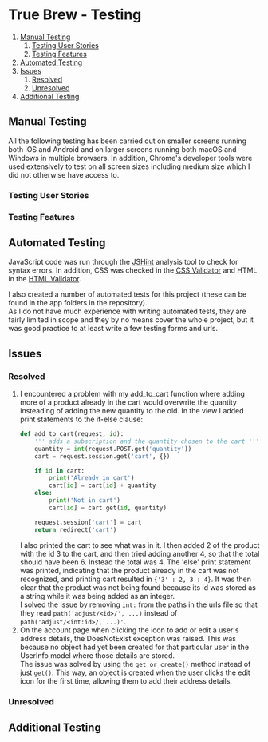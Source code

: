 # True Brew - Testing

1. [Manual Testing](#manual-testing)
    1. [Testing User Stories](#testing-user-stories)
    2. [Testing Features](#testing-features)
2. [Automated Testing](#automated-testing)
3. [Issues](#issues)
    1. [Resolved](#resolved)
    2. [Unresolved](#unresolved)
4. [Additional Testing](#additional-testing)

## Manual Testing
All the following testing has been carried out on smaller screens running both iOS and Android and on larger screens
running both macOS and Windows in multiple browsers. In addition, Chrome's developer tools were used extensively to test on all screen sizes
including medium size which I did not otherwise have access to.
### Testing User Stories
### Testing Features

## Automated Testing
JavaScript code was run through the [JSHint](https://jshint.com/) analysis tool to check for syntax errors.
In addition, CSS was checked in the [CSS Validator](https://jigsaw.w3.org/css-validator/) and HTML in the [HTML Validator](https://validator.w3.org/).

I also created a number of automated tests for this project (these can be found in the app folders in the repository).\
As I do not have much experience with writing automated tests, they are fairly limited in scope and they by no means cover the whole project, but it was good practice to at least write a few testing forms and urls.

## Issues
### Resolved
1. I encountered a problem with my add_to_cart function where adding more of a product already in the cart would overwrite the quantity insteading of adding the new quantity to the old. In the view I added print statements to the if-else clause:
    ```python
    def add_to_cart(request, id):
        ''' adds a subscription and the quantity chosen to the cart '''
        quantity = int(request.POST.get('quantity'))
        cart = request.session.get('cart', {})

        if id in cart:
            print('Already in cart')
            cart[id] = cart[id] + quantity
        else:
            print('Not in cart')
            cart[id] = cart.get(id, quantity)

        request.session['cart'] = cart
        return redirect('cart')
    ```
    I also printed the cart to see what was in it. I then added 2 of the product with the id 3 to the cart, and then tried adding another 4, so that the total should have been 6. Instead the total was 4. The 'else' print statement was printed, indicating that the product already in the cart was not recognized, and printing cart resulted in `{'3' : 2, 3 : 4}`. It was then clear that the product was not being found because its id was stored as a string while it was being added as an integer.\
    I solved the issue by removing `int:` from the paths in the urls file so that they read `path('adjust/<id>/', ...)` instead of `path('adjust/<int:id>/, ...)'`.
2. On the account page when clicking the icon to add or edit a user's address details, the DoesNotExist exception was raised. This was because no object had yet been created for that particular user in the UserInfo model where those details are stored.\
The issue was solved by using the `get_or_create()` method instead of just `get()`. This way, an object is created when the user clicks the edit icon for the first time, allowing them to add their address details.

### Unresolved

## Additional Testing
